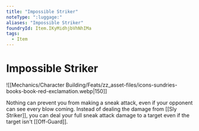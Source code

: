 ```yaml
---
title: "Impossible Striker"
noteType: ":luggage:"
aliases: "Impossible Striker"
foundryId: Item.IKyMidhjbVhNhIMa
tags:
  - Item
---
```


# Impossible Striker
![[Mechanics/Character Building/Feats/zz_asset-files/icons-sundries-books-book-red-exclamation.webp|150]]

Nothing can prevent you from making a sneak attack, even if your opponent can see every blow coming. Instead of dealing the damage from [[Sly Striker]], you can deal your full sneak attack damage to a target even if the target isn't [[Off-Guard]].
